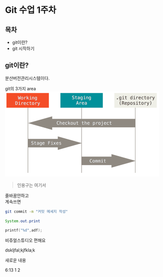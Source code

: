 Git 수업 1주차
=========

목차
--------

- git이란?
- git 시작하기


git이란?
------
분산버전관리시스템이다.

git의 3가지 area
![area](areas.png)

> 인용구는 여기서

줄바꿈안하고  
계속쓰면

```bash
git commit -m "커밋 메세지 작성"
```

```java
System.out.print
```

```c
printf("%d",adf);
```

비쥬얼스튜디오 편해요

dskljfal;kjfkla;k


새로운 내용

6:13
1
2